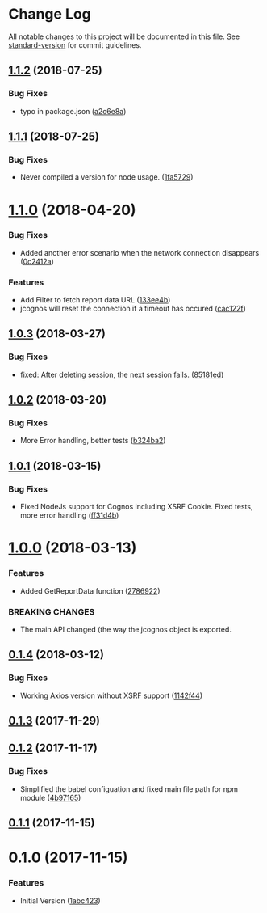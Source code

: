 # Change Log

All notable changes to this project will be documented in this file. See [standard-version](https://github.com/conventional-changelog/standard-version) for commit guidelines.

<a name="1.1.2"></a>
## [1.1.2](https://github.com/CognosExt/jcognos/compare/v1.1.1...v1.1.2) (2018-07-25)


### Bug Fixes

* typo in package.json ([a2c6e8a](https://github.com/CognosExt/jcognos/commit/a2c6e8a))



<a name="1.1.1"></a>
## [1.1.1](https://github.com/CognosExt/jcognos/compare/v1.1.0...v1.1.1) (2018-07-25)


### Bug Fixes

* Never compiled a version for node usage. ([1fa5729](https://github.com/CognosExt/jcognos/commit/1fa5729))



<a name="1.1.0"></a>
# [1.1.0](https://github.com/CognosExt/jcognos/compare/v1.0.3...v1.1.0) (2018-04-20)


### Bug Fixes

* Added another error scenario when the network connection disappears ([0c2412a](https://github.com/CognosExt/jcognos/commit/0c2412a))


### Features

* Add Filter to fetch report data URL ([133ee4b](https://github.com/CognosExt/jcognos/commit/133ee4b))
* jcognos will reset the connection if a timeout has occured ([cac122f](https://github.com/CognosExt/jcognos/commit/cac122f))



<a name="1.0.3"></a>
## [1.0.3](https://github.com/CognosExt/jcognos/compare/v1.0.2...v1.0.3) (2018-03-27)


### Bug Fixes

* fixed: After deleting session, the next session fails. ([85181ed](https://github.com/CognosExt/jcognos/commit/85181ed))



<a name="1.0.2"></a>
## [1.0.2](https://github.com/CognosExt/jcognos/compare/v1.0.1...v1.0.2) (2018-03-20)


### Bug Fixes

* More Error handling, better tests ([b324ba2](https://github.com/CognosExt/jcognos/commit/b324ba2))



<a name="1.0.1"></a>
## [1.0.1](https://github.com/CognosExt/jcognos/compare/v1.0.0...v1.0.1) (2018-03-15)


### Bug Fixes

* Fixed NodeJs support for Cognos including XSRF Cookie. Fixed tests, more error handling ([ff31d4b](https://github.com/CognosExt/jcognos/commit/ff31d4b))



<a name="1.0.0"></a>
# [1.0.0](https://github.com/CognosExt/jcognos/compare/v0.1.4...v1.0.0) (2018-03-13)


### Features

* Added GetReportData function ([2786922](https://github.com/CognosExt/jcognos/commit/2786922))


### BREAKING CHANGES

* The main API changed (the way the jcognos object is exported.



<a name="0.1.4"></a>
## [0.1.4](https://github.com/CognosExt/jcognos/compare/v0.1.3...v0.1.4) (2018-03-12)


### Bug Fixes

* Working Axios version without XSRF support ([1142f44](https://github.com/CognosExt/jcognos/commit/1142f44))



<a name="0.1.3"></a>
## [0.1.3](https://github.com/CognosExt/jcognos/compare/v0.1.2...v0.1.3) (2017-11-29)



<a name="0.1.2"></a>
## [0.1.2](https://github.com/CognosExt/jcognos/compare/v0.1.1...v0.1.2) (2017-11-17)


### Bug Fixes

* Simplified the babel configuation and fixed main file path for npm module ([4b97165](https://github.com/CognosExt/jcognos/commit/4b97165))



<a name="0.1.1"></a>
## [0.1.1](https://github.com/CognosExt/jcognos/compare/v0.1.0...v0.1.1) (2017-11-15)



<a name="0.1.0"></a>
# 0.1.0 (2017-11-15)


### Features

* Initial Version ([1abc423](https://github.com/CognosExt/jcognos/commit/1abc423))
